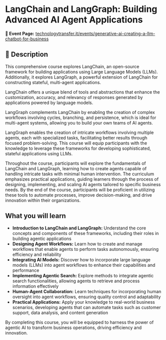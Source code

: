 # LangChain and LangGraph: Building Advanced AI Agent Applications

**📅 Event Page:** [technologytransfer.it/events/generative-ai-creating-a-llm-chatbot-for-business](https://technologytransfer.it/events/generative-ai-creating-a-llm-chatbot-for-business/)

## 📌 Description

This comprehensive course explores LangChain, an open-source framework for building applications using Large Language Models (LLMs). Additionally, it explores LangGraph, a powerful extension of LangChain for constructing stateful, multi-agent applications.

LangChain offers a unique blend of tools and abstractions that enhance the customization, accuracy, and relevancy of responses generated by applications powered by language models.

LangGraph complements LangChain by enabling the creation of complex workflows involving cycles, branching, and persistence, which is ideal for multi-agent systems, allowing you to build your own teams of AI agents.

LangGraph enables the creation of intricate workflows involving multiple agents, each with specialized tasks, facilitating better results through focused problem-solving. This course will equip participants with the knowledge to leverage these frameworks for developing sophisticated, stateful applications using LLMs.

Throughout the course, participants will explore the fundamentals of LangChain and LangGraph, learning how to create agents capable of handling intricate tasks with minimal human intervention. The curriculum emphasizes practical applications, guiding learners through the process of designing, implementing, and scaling AI agents tailored to specific business needs. By the end of the course, participants will be proficient in utilizing these tools to automate processes, improve decision-making, and drive innovation within their organizations.

## What you will learn

* **Introduction to LangChain and LangGraph:** Understand the core concepts and components of these frameworks, including their roles in building agentic applications
* **Designing Agent Workflows:** Learn how to create and manage workflows that enable agents to perform tasks autonomously, ensuring efficiency and reliability
* **Integrating AI Models:** Discover how to incorporate large language models (LLMs) into agent workflows to enhance their capabilities and performance
* **Implementing Agentic Search:** Explore methods to integrate agentic search functionalities, allowing agents to retrieve and process information effectively
* **Human-Agent Collaboration:** Learn techniques for incorporating human oversight into agent workflows, ensuring quality control and adaptability
* **Practical Applications:** Apply your knowledge to real-world business scenarios, developing agents that can automate tasks such as customer support, data analysis, and content generation

By completing this course, you will be equipped to harness the power of agentic AI to transform business operations, driving efficiency and innovation.